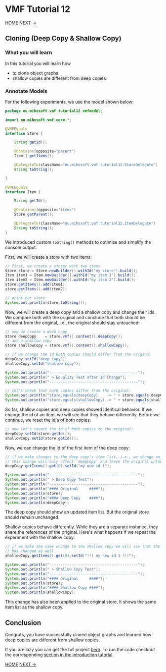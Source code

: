 # VMF Tutorial 12

[HOME](https://github.com/miho/VMF-Tutorials/blob/master/README.md) [NEXT ->](https://github.com/miho/VMF-Tutorials/blob/master/VMF-Tutorial-13/README.md)

## Cloning (Deep Copy & Shallow Copy)

### What you will learn

In this tutorial you will learn how

- to clone object graphs
- shallow copies are different from deep copies

### Annotate Models

For the following experiments, we use the model shown below:

```java
package eu.mihosoft.vmf.tutorial12.vmfmodel;

import eu.mihosoft.vmf.core.*;

@VMFEquals
interface Store {

    String getId();

    @Contains(opposite="parent")
    Item[] getItems();

    @DelegateTo(className="eu.mihosoft.vmf.tutorial12.StoreDelegate")
    String toString();

}

@VMFEquals
interface Item {

    String getId();

    @Container(opposite="items")
    Store getParent();

    @DelegateTo(className="eu.mihosoft.vmf.tutorial12.ItemDelegate")
    String toString();
}
```

We introduced custom `toString()` methods to optimize and simplify the console output.

First, we will create a store with two items:

```java
// first, we create a storer with two items
Store store = Store.newBuilder().withId("my store").build();
Item item1 = Item.newBuilder().withId("my item 1").build();
Item item2 = Item.newBuilder().withId("my item 2").build();
store.getItems().add(item1);
store.getItems().add(item2);

// print our store
System.out.println(store.toString());
```

Now, we will create a deep copy and a shallow copy and change their ids. We compare both with the original and conclude that both should be different from the original, i.e., the original should stay untouched:

```java
// now we create a deep copy
Store deepCopy    = store.vmf().content().deepCopy();
// and a shallow copy
Store shallowCopy = store.vmf().content().shallowCopy();

// if we change the id both copies should differ from the original
deepCopy.setId("deep copy");
shallowCopy.setId("shallow copy");

System.out.println("----------------------------------------");
System.out.println(" > Equality Test after Id Change");
System.out.println("----------------------------------------");

// let's check that both copies differ from the original:
System.out.println("store.equals(deepCopy)    -> " + store.equals(deepCopy));
System.out.println("store.equals(shallowCopy) -> " + store.equals(shallowCopy));
```

So far, shallow copies and deep copies showed identical behavior. If we change the id of an item, we will see that they behave differently. Before we continue, we reset the id's of both copies:

```java
// now let's revert the id if both copies to the original:
deepCopy.setId(store.getId());
shallowCopy.setId(store.getId());
```

Now, we can change the id of the first item of the deep copy:

```java
// if we make changes to the deep copy's item list, i.e., we change an items id
// this change will only affect 'deepCopy' and leave the original untouched
deepCopy.getItems().get(0).setId("my new id 1");

System.out.println("----------------------------------------");
System.out.println(" > Deep Copy Test");
System.out.println("----------------------------------------");
System.out.println("#### Original     ####");
System.out.println(store);
System.out.println("#### Deep Copy    ####");
System.out.println(deepCopy);
```

The deep copy should show an updated item list. But the original store should remain unchanged.

Shallow copies behave differently. While they are a separate instance, they share the references of the original. Here's what happens if we repeat the experiment with the shallow copy:

```java
// if we make the same change to the shallow copy we will see that the original
// has changed as well
shallowCopy.getItems().get(0).setId("!!! my new id 1 !!!");

System.out.println("----------------------------------------");
System.out.println(" > Shallow Copy Test");
System.out.println("----------------------------------------");
System.out.println("#### Original     ####");
System.out.println(store);
System.out.println("#### Shallow Copy ####");
System.out.println(shallowCopy);
```

This change has also been applied to the original store. It shows the same item list as the shallow copy.

## Conclusion

Congrats, you have successfully cloned object graphs and learned how deep copies are different from shallow copies.

If you are lazy you can get the full project [here](https://github.com/miho/VMF-Tutorials/tree/master/VMF-Tutorial-12). To run the code checkout the corresponding [section in the introduction tutorial](https://github.com/miho/VMF-Tutorials/blob/master/VMF-Tutorial-01/README.md#running-the-tutorial).


[HOME](https://github.com/miho/VMF-Tutorials/blob/master/README.md) [NEXT ->](https://github.com/miho/VMF-Tutorials/blob/master/VMF-Tutorial-13/README.md)



